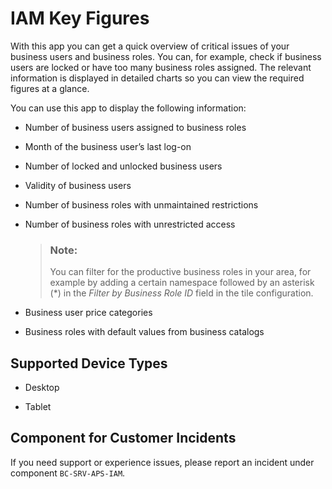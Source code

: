 <!-- loiof249696fdfb8401eb18cf3ade365b8c1 -->

# IAM Key Figures



With this app you can get a quick overview of critical issues of your business users and business roles. You can, for example, check if business users are locked or have too many business roles assigned. The relevant information is displayed in detailed charts so you can view the required figures at a glance.



You can use this app to display the following information:

-   Number of business users assigned to business roles

-   Month of the business user’s last log-on

-   Number of locked and unlocked business users

-   Validity of business users

-   Number of business roles with unmaintained restrictions
-   Number of business roles with unrestricted access

    > ### Note:  
    > You can filter for the productive business roles in your area, for example by adding a certain namespace followed by an asterisk \(\*\) in the *Filter by Business Role ID* field in the tile configuration.

-   Business user price categories
-   Business roles with default values from business catalogs



<a name="loiof249696fdfb8401eb18cf3ade365b8c1__supported_devices"/>

## Supported Device Types

-   Desktop

-   Tablet




<a name="loiof249696fdfb8401eb18cf3ade365b8c1__customer_component"/>

## Component for Customer Incidents

If you need support or experience issues, please report an incident under component `BC-SRV-APS-IAM`.

